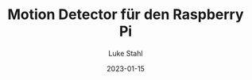 ---
author: 'Luke Stahl'
date: '2023-01-15'
title: 'Motion Detector für den Raspberry Pi'
description: "Eine App, die Bewegungen aufzeichnet, um bestimmte Aktionen auszulösen."
bannerImage: "/assets/projects/testproject.jpg"
icon: "/assets/projects/motion-detector/logo.png"
links:
    - https://github.com/lukesthl/motion-detector
tags:
    - Svelte
    - Tauri
    - Bun
---